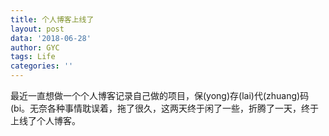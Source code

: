 ```yaml
---
title: 个人博客上线了
layout: post
data: '2018-06-28'
author: GYC
tags: Life
categories: ''
---
```

最近一直想做一个个人博客记录自己做的项目，保(yong)存(lai)代(zhuang)码(bi。无奈各种事情耽误着，拖了很久，这两天终于闲了一些，折腾了一天，终于上线了个人博客。
